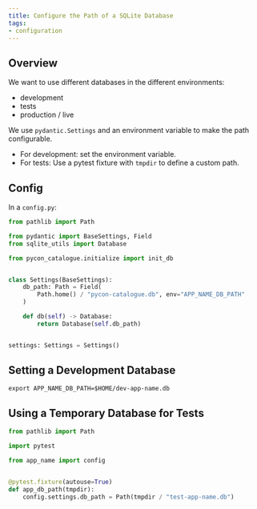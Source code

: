 ```yaml
---
title: Configure the Path of a SQLite Database
tags:
- configuration
---
```


## Overview

We want to use different databases in the different environments:

* development
* tests
* production / live

We use `pydantic.Settings` and an environment variable to make the path configurable.

* For development: set the environment variable.
* For tests: Use a pytest fixture with `tmpdir` to define a custom path.

## Config

In a `config.py`:

```python
from pathlib import Path

from pydantic import BaseSettings, Field
from sqlite_utils import Database

from pycon_catalogue.initialize import init_db


class Settings(BaseSettings):
    db_path: Path = Field(
        Path.home() / "pycon-catalogue.db", env="APP_NAME_DB_PATH"
    )

    def db(self) -> Database:
        return Database(self.db_path)


settings: Settings = Settings()
```

## Setting a Development Database

```
export APP_NAME_DB_PATH=$HOME/dev-app-name.db
```

## Using a Temporary Database for Tests

```python
from pathlib import Path

import pytest

from app_name import config


@pytest.fixture(autouse=True)
def app_db_path(tmpdir):
    config.settings.db_path = Path(tmpdir / "test-app-name.db")
```